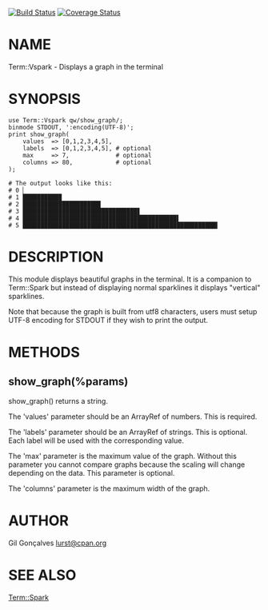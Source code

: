 [![Build Status](https://travis-ci.org/kablamo/Term-Vspark.svg?branch=master)](https://travis-ci.org/kablamo/Term-Vspark) [![Coverage Status](https://img.shields.io/coveralls/kablamo/Term-Vspark/master.svg)](https://coveralls.io/r/kablamo/Term-Vspark?branch=master)
# NAME

Term::Vspark - Displays a graph in the terminal

# SYNOPSIS

    use Term::Vspark qw/show_graph/;
    binmode STDOUT, ':encoding(UTF-8)';
    print show_graph(
        values  => [0,1,2,3,4,5],
        labels  => [0,1,2,3,4,5], # optional
        max     => 7,             # optional
        columns => 80,            # optional
    );

    # The output looks like this:
    # 0 ▏
    # 1 ██████████▉
    # 2 █████████████████████▊
    # 3 ████████████████████████████████▋
    # 4 ███████████████████████████████████████████▌
    # 5 ██████████████████████████████████████████████████████▍

# DESCRIPTION

This module displays beautiful graphs in the terminal.  It is a companion to
Term::Spark but instead of displaying normal sparklines it displays "vertical"
sparklines.

Note that because the graph is built from utf8 characters, users must setup
UTF-8 encoding for STDOUT if they wish to print the output.

# METHODS

## show\_graph(%params)

show\_graph() returns a string.

The 'values' parameter should be an ArrayRef of numbers.   This is required.

The 'labels' parameter should be an ArrayRef of strings.  This is optional.
Each label will be used with the corresponding value.

The 'max' parameter is the maximum value of the graph.  Without this parameter
you cannot compare graphs because the scaling will change depending on the
data.  This parameter is optional.

The 'columns' parameter is the maximum width of the graph.

# AUTHOR

Gil Gonçalves <lurst@cpan.org>

# SEE ALSO

[Term::Spark](https://metacpan.org/pod/Term::Spark)
